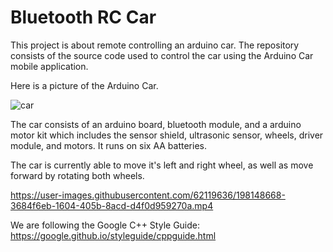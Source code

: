 # Bluetooth RC Car

This project is about remote controlling an arduino car.
The repository consists of the source code used to control the car using the Arduino Car mobile application.

Here is a picture of the Arduino Car. 

![car](https://user-images.githubusercontent.com/62119636/198149432-5438aca7-51e3-4dd8-a316-e84a6e55cacc.jpg)

The car consists of an arduino board, bluetooth module, and a arduino motor kit which includes the sensor shield, ultrasonic sensor, wheels, driver module, and motors. It runs on six AA batteries.

The car is currently able to move it's left and right wheel, as well as move forward by rotating both wheels.

https://user-images.githubusercontent.com/62119636/198148668-3684f6eb-1604-405b-8acd-d4f0d959270a.mp4

We are following the Google C++ Style Guide: 
https://google.github.io/styleguide/cppguide.html

